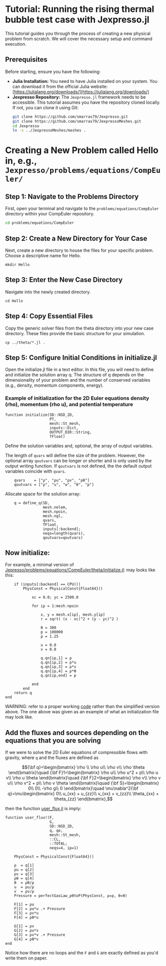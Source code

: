 # Tutorial: Running the rising thermal bubble test case with Jexpresso.jl

This tutorial guides you through the process of creating a new physical problem from scratch. We will cover the necessary setup and command execution.

## Prerequisites

Before starting, ensure you have the following:

* **Julia Installation:** You need to have Julia installed on your system. You can download it from the official Julia website: [https://julialang.org/downloads/](https://julialang.org/downloads/)
* **Jexpresso Repository:** The `Jexpresso.jl` framework needs to be accessible. This tutorial assumes you have the repository cloned locally. If not, you can clone it using Git:
    ```bash
    git clone https://github.com/smarras79/Jexpresso.git
    git clone https://github.com/smarras79/JexpressoMeshes.git
    cd Jexpresso
    ln -s ../JexpressoMeshes/meshes .
    ```

# Creating a New Problem called Hello in, e.g., ```Jexpresso/problems/equations/CompEuler/```

## Step 1: Navigate to the Problems Directory

First, open your terminal and navigate to the `problems/equations/CompEuler` directory within your CompEuler repository.

```bash
cd problems/equations/CompEuler
```

## Step 2: Create a New Directory for Your Case
Next, create a new directory to house the files for your specific problem. Choose a descriptive name for Hello.

```
mkdir Hello
```

## Step 3: Enter the New Case Directory
Navigate into the newly created directory.

```
cd Hello
```

## Step 4: Copy Essential Files
Copy the generic solver files from the theta directory into your new case directory. These files provide the basic structure for your simulation.

```
cp ../theta/*.jl .
```

## Step 5: Configure Initial Conditions in initialize.jl
Open the initialize.jl file in a text editor. In this file, you will need to define and initialize the solution array q. The structure of q depends on the dimensionality of your problem and the number of conserved variables (e.g., density, momentum components, energy).

### Example of initialization for the 2D Euler equations density (rho), momentum (rho u), and potential temperature

```
function initialize(SD::NSD_2D, 
                    PT, 
                    mesh::St_mesh, 
                    inputs::Dict, 
                    OUTPUT_DIR::String, 
                    TFloat)
```

Define the solution variables and, optional, the array of output variables. 

The length of `qvars` will define the size of the problem. 
However, the optional array `qoutvars` can be longer or shorter and is only used by the output writing function.
If `qoutvars` is not defined, the the default output variables coincide with `qvars`.

```
    qvars    = ["ρ", "ρu", "ρv", "ρθ"]
    qoutvars = ["ρ", "u", "w", "θ", "p"]
```
Allocate space for the solution array:
```
    q = define_q(SD, 
                 mesh.nelem, 
                 mesh.npoin, 
                 mesh.ngl, 
                 qvars, 
                 TFloat, 
                 inputs[:backend]; 
                 neqs=length(qvars), 
                 qoutvars=qoutvars)
```

## Now initialize:

For example, a minimal version of [Jepresso/problems/equations/CompEuler/theta/initialize.jl](https://github.com/smarras79/Jexpresso/blob/master/problems/equations/CompEuler/theta/initialize.jl): may looks like this:

```
    if (inputs[:backend] == CPU())    
        PhysConst = PhysicalConst{Float64}()
        
            xc = 0.0; yc = 2500.0
        
            for ip = 1:mesh.npoin

                x, y = mesh.x[ip], mesh.y[ip]
                r = sqrt( (x - xc)^2 + (y - yc)^2 )
            
                θ = 300
                p = 100000
                ρ = 1.25

                u = 0.0
                v = 0.0

                q.qn[ip,1] = ρ
                q.qn[ip,2] = ρ*u
                q.qn[ip,3] = ρ*v
                q.qn[ip,4] = ρ*θ
                q.qn[ip,end] = p

            end
        end
    return q
end
```

WARNING: refer to a proper working [code](https://github.com/smarras79/Jexpresso/blob/master/problems/equations/CompEuler/theta/initialize.jl) rather than the simplified version above. The one above was given as an example of what an initialization file may look like.

## Add the fluxes and sources depending on the equations that you are solving

If we were to solve the 2D Euler equations of compressible flows with gravity, where `q` and the fluxes are defined as

$${\bf q}=\begin{bmatrix}
\rho \\
\rho u\\
\rho v\\
\rho \theta
\end{bmatrix}\quad {\bf F}1=\begin{bmatrix}
\rho u\\
\rho u^2 + p\\
\rho u v\\
\rho u \theta
\end{bmatrix}\quad {\bf F}2=\begin{bmatrix}
\rho v\\
\rho v u\\
\rho v^2 + p\\
\rho v \theta
\end{bmatrix}\quad {\bf S}=\begin{bmatrix}
0\\
0\\
-\rho g\\
0
\end{bmatrix}\quad \mu\nabla^2{\bf q}=\mu\begin{bmatrix}
0\\
u_{xx} + u_{zz}\\
v_{xx} + v_{zz}\\
\theta_{xx} + \theta_{zz}
\end{bmatrix},$$

then the function [user_flux.jl](https://github.com/smarras79/Jexpresso/blob/master/problems/equations/CompEuler/theta/user_flux.jl) is imply:

```
function user_flux!(F, 
                    G, 
                    SD::NSD_2D, 
                    q, qe,
                    mesh::St_mesh, 
                    ::CL, 
                    ::TOTAL; 
                    neqs=4, ip=1)

    PhysConst = PhysicalConst{Float64}()
    
    ρ  = q[1]
    ρu = q[2]
    ρv = q[3]
    ρθ = q[4]
    θ  = ρθ/ρ
    u  = ρu/ρ
    v  = ρv/ρ
    Pressure = perfectGasLaw_ρθtoP(PhysConst, ρ=ρ, θ=θ)
    
    F[1] = ρu
    F[2] = ρu*u .+ Pressure
    F[3] = ρv*u
    F[4] = ρθ*u

    G[1] = ρv
    G[2] = ρu*v
    G[3] = ρv*v .+ Pressure
    G[4] = ρθ*v
end
```
Notice how there are no loops and the `F` and `G` are exactly defined as you'd write them on paper.



